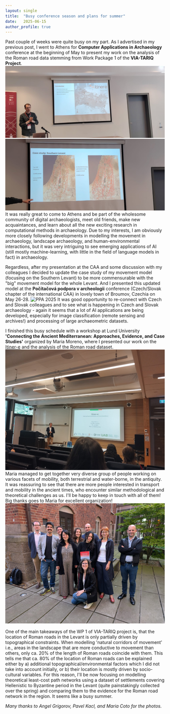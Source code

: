 ```yaml
---
layout: single
title:  "Busy conference season and plans for summer"
date:   2025-06-15
author_profile: true
---
```

Past couple of weeks were quite busy on my part. As I advertised in my previous post, I went to Athens for **Computer Applications in Archaeology** conference at the beginning of May to present my work on the analysis of the Roman road data stemming from Work Package 1 of the **VIA-TARIQ Project**.
![CAA 2025](/assets/images/caa1.jpeg)
![CAA 2025](/assets/images/caa2.jpeg)
It was really great to come to Athens and be part of the wholesome community of digital archaeologists, meet old friends, make new acquaintances, and learn about all the new exciting research in computational methods in archaeology. Due to my interests, I am obviously more closely following developments in modelling the movement in archaeology, landscape archaeology, and human-environmental interactions, but it was very intriguing to see emerging applications of AI (still mostly machine-learning, with little in the field of language models in fact) in archaeology.

Regardless, after my presentation at the CAA and some discussion with my colleagues I decided to update the case study of my movement model (focusing on the Southern Levant) to be more commensurable with the "big" movement model for the whole Levant. And I presented this updated model at the **Počítačová podpora v archeologii** conference (Czech/Slovak chapter of the international CAA) in lovely town of Broumov, Czechia on May 26-28.
![PPA 2025](/assets/images/ppa.png)
It was good opportunity to re-connect with Czech and Slovak colleagues and to see what is happening in Czech and Slovak archaeology - again it seems that a lot of AI applications are being developed, especially for image classification (remote sensing and archives!) and processing of large archaeometric datasets.

I finished this busy schedule with a workshop at Lund University **'Connecting the Ancient Mediterranean: Approaches, Evidence, and Case Studies'** organized by Maria Moreno, where I presented our work on the [Itiner-e](https://itiner-e.org/) and the analysis of the Roman road dataset.
![Lund](/assets/images/lund.jpeg)
Maria managed to get together very diverse group of people working on various facets of mobility, both terrestrial and water-borne, in the antiquity. It was reassuring to see that there are more people interested in transport and mobility in the ancient times, who encounter similar methodological and theoretical challenges as us. I'll be happy to keep in touch with all of them! Big thanks goes to Maria for excellent organization!
![Lund again](/assets/images/lund2.jpeg)

One of the main takeaways of the WP 1 of VIA-TARIQ project is, that the location of Roman roads in the Levant is only partially driven by topographical constraints. When modelling 'natural corridors of movement' i.e., areas in the landscape that are more conductive to movement than others, only ca. 20% of the length of Roman roads coincide with them. This tells me that ca. 80% of the location of Roman roads can be explained either by a) additional topographical/environmental factors which I did not take into account initially, or b) their location is mostly driven by socio-cultural variables. For this reason, I'll be now focusing on modelling theoretical least-cost path networks using a dataset of settlements covering Hellenistic to Byzantine period in the Levant (quite painstakingly collected over the spring) and comparing them to the evidence for the Roman road network in the region. It seems like a busy summer.

_Many thanks to Angel Grigorov, Pavel Kacl, and Maria Coto for the photos._